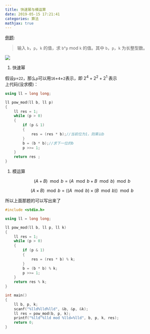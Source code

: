 ```yaml
---
title: 快速幂与模运算
date: 2019-05-15 17:21:41
categories: 算法
mathjax: true
---
```

[例题](https://www.luogu.org/problemnew/show/P1226):

> 输入 `b`，`p`，`k` 的值，求 `b`^`p` mod `k` 的值。其中 `b`，`p`，`k` 为长整型数。
<img src="https://wx2.sbimg.cn/2020/07/09/CBMtD.jpg">
<!--more-->

1. 快速幂

假设`p`=`22`，那么`p`可以用`16`+`4`+`2`表示，即 $2^4+2^2+2^1$ 表示
<br />
上代码(没求模)：

```cpp
using ll = long long;

ll pow_mod(ll b, ll p)
{
    ll res = 1;
    while (p > 0)
    {
        if (p & 1)
        {
            res = (res * b);//当前位为1，则乘以b
        }
        b = (b * b);//求下一位的b
        p >>= 1;
    }
    return res ;
}
```

1. 模运算


$$
(A+B) \mod b=(A \mod b+B \mod b) \mod b
$$

$$
(A×B) \mod b =((A \mod b)×(B \mod b)) \mod b
$$



所以上面那题的可以写出来了
```cpp
#include <stdio.h>

using ll = long long;

ll pow_mod(ll b, ll p, ll k)
{
    ll res = 1;
    while (p > 0)
    {
        if (p & 1)
        {
            res = (res * b) % k;
        }
        b = (b * b) % k;
        p >>= 1;
    }
    return res % k;
}

int main()
{
    ll b, p, k;
    scanf("%lld%lld%lld", &b, &p, &k);
    ll res = pow_mod(b, p, k);
    printf("%lld^%lld mod %lld=%lld", b, p, k, res);
    return 0;
}
```
